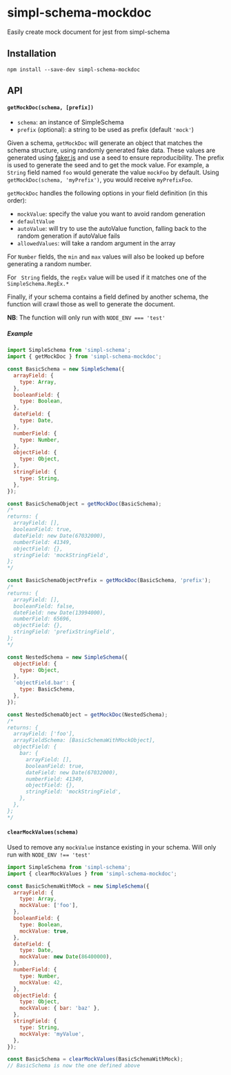 # simpl-schema-mockdoc
Easily create mock document for jest from simpl-schema

## Installation
```
npm install --save-dev simpl-schema-mockdoc
```
## API
#### `getMockDoc(schema, [prefix])`
- `schema`: an instance of SimpleSchema
- `prefix` (optional): a string to be used as prefix (default `'mock'`)

Given a schema, `getMockDoc` will generate an object that matches the schema structure, using randomly generated fake data. These values are generated using [faker.js](https://github.com/Marak/faker.js) and use a seed to ensure reproducibility.
The prefix is used to generate the seed and to get the mock value. For example, a `String` field named `foo` would generate the value `mockFoo` by default. Using `getMockDoc(schema, 'myPrefix')`, you would receive `myPrefixFoo`.

`getMockDoc` handles the following options in your field definition (in this order):
- `mockValue`: specify the value you want to avoid random generation
- `defaultValue`
- `autoValue`: will try to use the autoValue function, falling back to the random generation if autoValue fails
- `allowedValues`: will take a random argument in the array

For `Number` fields, the `min` and `max` values will also be looked up before generating a random number.

For ` String` fields, the `regEx` value will be used if it matches one of the `SimpleSchema.RegEx.*`

Finally, if your schema contains a field defined by another schema, the function will crawl those as well to generate the document.

**NB**: The function will only run with `NODE_ENV === 'test'`

##### Example
```js
import SimpleSchema from 'simpl-schema';
import { getMockDoc } from 'simpl-schema-mockdoc';

const BasicSchema = new SimpleSchema({
  arrayField: {
    type: Array,
  },
  booleanField: {
    type: Boolean,
  },
  dateField: {
    type: Date,
  },
  numberField: {
    type: Number,
  },
  objectField: {
    type: Object,
  },
  stringField: {
    type: String,
  },
});

const BasicSchemaObject = getMockDoc(BasicSchema);
/*
returns: {
  arrayField: [],
  booleanField: true,
  dateField: new Date(67032000),
  numberField: 41349,
  objectField: {},
  stringField: 'mockStringField',
};
*/

const BasicSchemaObjectPrefix = getMockDoc(BasicSchema, 'prefix');
/*
returns: {
  arrayField: [],
  booleanField: false,
  dateField: new Date(13994000),
  numberField: 65696,
  objectField: {},
  stringField: 'prefixStringField',
};
*/

const NestedSchema = new SimpleSchema({
  objectField: {
    type: Object,
  },
  'objectField.bar': {
    type: BasicSchema,
  },
});

const NestedSchemaObject = getMockDoc(NestedSchema);
/*
returns: {
  arrayField: ['foo'],
  arrayFieldSchema: [BasicSchemaWithMockObject],
  objectField: {
    bar: {
      arrayField: [],
      booleanField: true,
      dateField: new Date(67032000),
      numberField: 41349,
      objectField: {},
      stringField: 'mockStringField',
    },
  },
};
*/

```

#### `clearMockValues(schema)`
Used to remove any `mockValue` instance existing in your schema. Will only run with `NODE_ENV !== 'test'`

```js
import SimpleSchema from 'simpl-schema';
import { clearMockValues } from 'simpl-schema-mockdoc';

const BasicSchemaWithMock = new SimpleSchema({
  arrayField: {
    type: Array,
    mockValue: ['foo'],
  },
  booleanField: {
    type: Boolean,
    mockValue: true,
  },
  dateField: {
    type: Date,
    mockValue: new Date(86400000),
  },
  numberField: {
    type: Number,
    mockValue: 42,
  },
  objectField: {
    type: Object,
    mockValue: { bar: 'baz' },
  },
  stringField: {
    type: String,
    mockValye: 'myValue',
  },
});

const BasicSchema = clearMockValues(BasicSchemaWithMock);
// BasicSchema is now the one defined above
```
